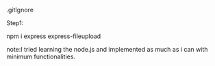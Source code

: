.gitIgnore

Step1:

npm i express express-fileupload


note:I tried learning the node.js and implemented as much as i can with minimum functionalities.


